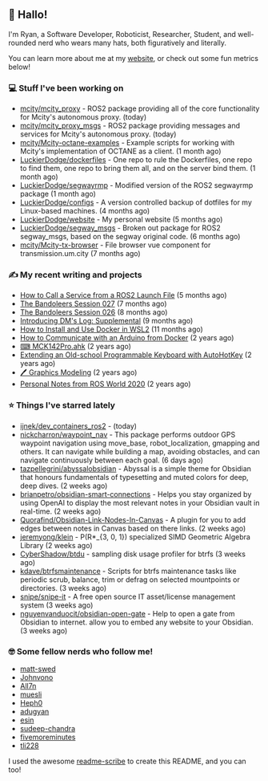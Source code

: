 ## 👋 Hallo!

I'm Ryan, a Software Developer, Roboticist, Researcher, Student, and well-rounded nerd who wears many hats, both figuratively and literally.

You can learn more about me at my [website](https://ryandlewis.dev), or check out some fun metrics below!

### 💻 Stuff I've been working on

- [mcity/mcity_proxy](https://github.com/mcity/mcity_proxy) - ROS2 package providing all of the core functionality for Mcity&#39;s autonomous proxy. (today)
- [mcity/mcity_proxy_msgs](https://github.com/mcity/mcity_proxy_msgs) - ROS2 package providing messages and services for Mcity&#39;s autonomous proxy. (today)
- [mcity/Mcity-octane-examples](https://github.com/mcity/Mcity-octane-examples) - Example scripts for working with Mcity&#39;s implementation of OCTANE as a client. (1 month ago)
- [LuckierDodge/dockerfiles](https://github.com/LuckierDodge/dockerfiles) - One repo to rule the Dockerfiles, one repo to find them, one repo to bring them all, and on the server bind them. (1 month ago)
- [LuckierDodge/segwayrmp](https://github.com/LuckierDodge/segwayrmp) - Modified version of the ROS2 segwayrmp package (1 month ago)
- [LuckierDodge/configs](https://github.com/LuckierDodge/configs) - A version controlled backup of dotfiles for my Linux-based machines. (4 months ago)
- [LuckierDodge/website](https://github.com/LuckierDodge/website) - My personal website (5 months ago)
- [LuckierDodge/segway_msgs](https://github.com/LuckierDodge/segway_msgs) - Broken out package for ROS2 segway_msgs, based on the segway original code. (6 months ago)
- [mcity/Mcity-tx-browser](https://github.com/mcity/Mcity-tx-browser) - File browser vue component for transmission.um.city (7 months ago)

### ✍ My recent writing and projects

- [How to Call a Service from a ROS2 Launch File](https://ryandlewis.dev/posts/callserviceinros2launch/) (5 months ago)
- [The Bandoleers Session 027](https://ryandlewis.dev/posts/ttrpg/thebandoleers027/) (7 months ago)
- [The Bandoleers Session 026](https://ryandlewis.dev/posts/ttrpg/thebandoleers026/) (8 months ago)
- [Introducing DM&#39;s Log: Supplemental](https://ryandlewis.dev/posts/ttrpg/introducingdmslog/) (9 months ago)
- [How to Install and Use Docker in WSL2](https://ryandlewis.dev/posts/howtowsldocker/) (11 months ago)
- [How to Communicate with an Arduino from Docker](https://ryandlewis.dev/posts/howtoarduinodocker/) (2 years ago)
- [⌨ MCK142Pro.ahk](https://ryandlewis.dev/projects/mck142pro/) (2 years ago)
- [Extending an Old-school Programmable Keyboard with AutoHotKey](https://ryandlewis.dev/posts/mck142pro/) (2 years ago)
- [🖊 Graphics Modeling](https://ryandlewis.dev/projects/graphics/) (2 years ago)
- [Personal Notes from ROS World 2020](https://ryandlewis.dev/posts/rosworld2020/) (2 years ago)

### ⭐ Things I've starred lately

- [ijnek/dev_containers_ros2](https://github.com/ijnek/dev_containers_ros2) -  (today)
- [nickcharron/waypoint_nav](https://github.com/nickcharron/waypoint_nav) - This package performs outdoor GPS waypoint navigation using move_base, robot_localization, gmapping and others. It can navigate while building a map, avoiding obstacles, and can navigate continuously between each goal.  (6 days ago)
- [tazpellegrini/abyssalobsidian](https://github.com/tazpellegrini/abyssalobsidian) - Abyssal is a simple theme for Obsidian that honours fundamentals of typesetting and muted colors for deep, deep dives.  (2 weeks ago)
- [brianpetro/obsidian-smart-connections](https://github.com/brianpetro/obsidian-smart-connections) - Helps you stay organized by using OpenAI to display the most relevant notes in your Obsidian vault in real-time. (2 weeks ago)
- [Quorafind/Obsidian-Link-Nodes-In-Canvas](https://github.com/Quorafind/Obsidian-Link-Nodes-In-Canvas) - A plugin for you to add edges between notes in Canvas based on there links. (2 weeks ago)
- [jeremyong/klein](https://github.com/jeremyong/klein) - P(R*_{3, 0, 1}) specialized SIMD Geometric Algebra Library (2 weeks ago)
- [CyberShadow/btdu](https://github.com/CyberShadow/btdu) - sampling disk usage profiler for btrfs (3 weeks ago)
- [kdave/btrfsmaintenance](https://github.com/kdave/btrfsmaintenance) - Scripts for btrfs maintenance tasks like periodic scrub, balance, trim or defrag on selected mountpoints or directories. (3 weeks ago)
- [snipe/snipe-it](https://github.com/snipe/snipe-it) - A free open source IT asset/license management system (3 weeks ago)
- [nguyenvanduocit/obsidian-open-gate](https://github.com/nguyenvanduocit/obsidian-open-gate) - Help to open a gate from Obsidian to internet. allow you to embed any website to your Obsidian. (3 weeks ago)

### 🤓 Some fellow nerds who follow me!

- [matt-swed](https://github.com/matt-swed)
- [Johnvono](https://github.com/Johnvono)
- [All7n](https://github.com/All7n)
- [muesli](https://github.com/muesli)
- [Heph0](https://github.com/Heph0)
- [adugyan](https://github.com/adugyan)
- [esin](https://github.com/esin)
- [sudeep-chandra](https://github.com/sudeep-chandra)
- [fivemoreminutes](https://github.com/fivemoreminutes)
- [tli228](https://github.com/tli228)

I used the awesome [readme-scribe](https://github.com/muesli/readme-scribe) to create this README, and you can too!
